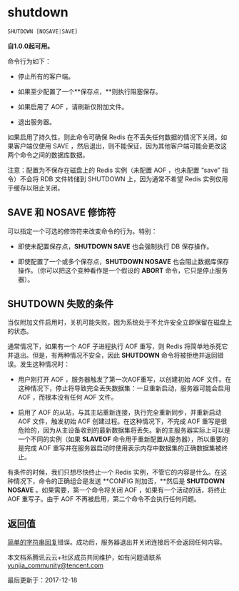 # shutdown

```javascript
SHUTDOWN [NOSAVE|SAVE]
```

**自1.0.0起可用。**

命令行为如下：

- 停止所有的客户端。

- 如果至少配置了一个**保存点，**则执行阻塞保存。

- 如果启用了 AOF ，请刷新仅附加文件。

- 退出服务器。

如果启用了持久性，则此命令可确保 Redis 在不丢失任何数据的情况下关闭。如果客户端仅使用 SAVE ，然后退出，则不能保证，因为其他客户端可能会更改这两个命令之间的数据库数据。

注意：配置为不保存在磁盘上的 Redis 实例（未配置 AOF ，也未配置 “save” 指令）不会将 RDB 文件转储到 SHUTDOWN 上，因为通常不希望 Redis 实例仅用于缓存以阻止关闭。

## SAVE 和 NOSAVE 修饰符

可以指定一个可选的修饰符来改变命令的行为。特别：

- 即使未配置保存点，**SHUTDOWN SAVE** 也会强制执行 DB 保存操作。

- 即使配置了一个或多个保存点，**SHUTDOWN NOSAVE** 也会阻止数据库保存操作。（你可以把这个变种看作是一个假设的 **ABORT** 命令，它只是停止服务器）。

## SHUTDOWN 失败的条件

当仅附加文件启用时，关机可能失败，因为系统处于不允许安全立即保留在磁盘上的状态。

通常情况下，如果有一个 AOF 子进程执行 AOF 重写，则 Redis 将简单地杀死它并退出。但是，有两种情况不安全，因此 **SHUTDOWN** 命令将被拒绝并返回错误。发生这种情况时：

- 用户刚打开 AOF ，服务器触发了第一次AOF重写，以创建初始 AOF 文件。在这种情况下，停止将导致完全丢失数据集：一旦重新启动，服务器可能会启用 AOF ，而根本没有任何 AOF 文件。

- 启用了 AOF 的从站，与其主站重新连接，执行完全重新同步，并重新启动 AOF 文件，触发初始 AOF 创建过程。在这种情况下，不完成 AOF 重写是很危险的，因为从主设备收到的最新数据集将丢失。新的主服务器实际上可以是一个不同的实例（如果 **SLAVEOF** 命令用于重新配置从服务器），所以重要的是完成 AOF 重写并在服务器启动时使用表示内存中数据集的正确数据集被终止。

有条件的时候，我们只想尽快终止一个 Redis 实例，不管它的内容是什么。在这种情况下，命令的正确组合是发送 **CONFIG 附加否，**然后是 **SHUTDOWN NOSAVE** 。如果需要，第一个命令将关闭 AOF ，如果有一个活动的话，将终止 AOF 重写子。由于 AOF 不再被启用，第二个命令不会执行任何问题。

## 返回值

[简单的字符串回复](https://redis.io/topics/protocol#simple-string-reply)错误。成功后，服务器退出并关闭连接后不会返回任何内容。

本文档系腾讯云云+社区成员共同维护，如有问题请联系 yunjia_community@tencent.com

最后更新于：2017-12-18